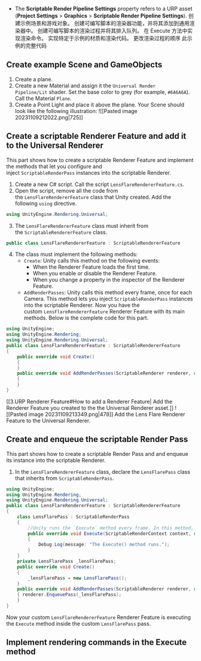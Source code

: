 - The **Scriptable Render Pipeline Settings** property refers to a URP asset (**Project Settings** > **Graphics** > **Scriptable Render Pipeline Settings**).
创建示例场景和游戏对象。
创建可编写脚本的渲染器功能，并将其添加到通用渲染器中。
创建可编写脚本的渲染过程并将其排入队列。
在 Execute 方法中实现渲染命令。
实现特定于示例的材质和渲染代码。
更改渲染过程的顺序
此示例的完整代码
## Create example Scene and GameObjects
1. Create a plane.
2. Create a new Material and assign it the `Universal Render Pipeline/Lit` shader. Set the base color to grey (for example, `#6A6A6A`). Call the Material `Plane`.
3. Create a Point Light and place it above the plane.
Your Scene should look like the following illustration:
![[Pasted image 20231109212022.png|725]]
## Create a scriptable Renderer Feature and add it to the Universal Renderer
This part shows how to create a scriptable Renderer Feature and implement the methods that let you configure and inject `ScriptableRenderPass` instances into the scriptable Renderer.
1. Create a new C# script. Call the script `LensFlareRendererFeature.cs`.
2. Open the script, remove all the code from the `LensFlareRendererFeature` class that Unity created. Add the following `using` directive.
```csharp
using UnityEngine.Rendering.Universal;
```
3. The `LensFlareRendererFeature` class must inherit from the `ScriptableRendererFeature` class.
```csharp
public class LensFlareRendererFeature : ScriptableRendererFeature
```
4. The class must implement the following methods:
    - `Create`: Unity calls this method on the following events:
        - When the Renderer Feature loads the first time.
        - When you enable or disable the Renderer Feature.
        - When you change a property in the inspector of the Renderer Feature.
    - `AddRenderPasses`: Unity calls this method every frame, once for each Camera. This method lets you inject `ScriptableRenderPass` instances into the scriptable Renderer.
Now you have the custom `LensFlareRendererFeature` Renderer Feature with its main methods.
Below is the complete code for this part.
```csharp
using UnityEngine; 
using UnityEngine.Rendering; 
using UnityEngine.Rendering.Universal; 
public class LensFlareRendererFeature : ScriptableRendererFeature 
{ 
	public override void Create() 
	{ 
	} 
	public override void AddRenderPasses(ScriptableRenderer renderer, ref RenderingData renderingData) 
	{ 
	} 
}
```
[[3.URP Renderer Feature#How to add a Renderer Feature| Add the Renderer Feature you created to the the Universal Renderer asset.]]
![[Pasted image 20231109213349.png|478]]
Add the Lens Flare Renderer Feature to the Universal Renderer.
## Create and enqueue the scriptable Render Pass
This part shows how to create a scriptable Render Pass and and enqueue its instance into the scriptable Renderer.
1. In the `LensFlareRendererFeature` class, declare the `LensFlarePass` class that inherits from `ScriptableRenderPass`.
```csharp
using UnityEngine; 
using UnityEngine.Rendering; 
using UnityEngine.Rendering.Universal; 
public class LensFlareRendererFeature : ScriptableRendererFeature 
{ 
	class LensFlarePass : ScriptableRenderPass 
	{ 
		//Unity runs the `Execute` method every frame. In this method, you can implement your custom rendering functionality.
		public override void Execute(ScriptableRenderContext context, ref RenderingData renderingData)
		{ 
			Debug.Log(message: "The Execute() method runs."); 
		} 
	} 
	private LensFlarePass _lensFlarePass; 
	public override void Create() 
	{ 
		_lensFlarePass = new LensFlarePass(); 
	} 
	public override void AddRenderPasses(ScriptableRenderer renderer, ref RenderingData renderingData) 
	{ renderer.EnqueuePass(_lensFlarePass); 
	} 
}
```
Now your custom `LensFlareRendererFeature` Renderer Feature is executing the `Execute` method inside the custom `LensFlarePass` pass.
## Implement rendering commands in the Execute method
